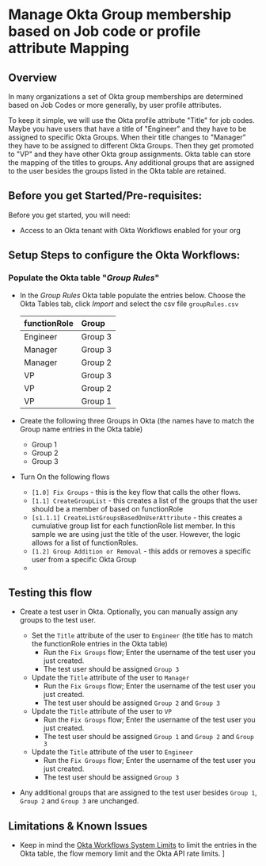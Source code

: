 # Manage Okta Group membership based on Job code or profile attribute Mapping

## Overview


In many organizations a set of Okta group memberships are determined based on Job Codes or more generally, by user profile attributes. 

To keep it simple, we will use the Okta profile attribute "Title" for job codes. Maybe you have users that have a title of "Engineer" and they have to be assigned to specific Okta Groups. When their title changes to "Manager" they have to be assigned to different Okta Groups. Then they get promoted to "VP" and they have other Okta group assignments. Okta table can store the mapping of the titles to groups. Any additional groups that are assigned to the user besides the groups listed in the Okta table are retained. 

## Before you get Started/Pre-requisites: 

Before you get started, you will need:
- Access to an Okta tenant with Okta Workflows enabled for your org 

## Setup Steps to configure the Okta Workflows: 

### Populate the Okta table "*Group Rules*"
- In the *Group Rules* Okta table populate the entries below. Choose the Okta Tables tab, click *Import* and select the csv file `groupRules.csv`
    

    | **functionRole** | **Group**  | 
    |:----------|:----------|
    | Engineer   | Group 3 | 
    | Manager  | Group 3    | 
    | Manager  | Group 2    | 
    | VP  | Group 3    | 
    | VP  | Group 2    | 
    | VP  | Group 1    | 
- Create the following three Groups in Okta (the names have to match the Group name entries in the Okta table)
    - Group 1
    - Group 2
    - Group 3

- Turn On the following flows
    - `[1.0] Fix Groups` - this is the key flow that calls the other flows. 
    - `[1.1] CreateGroupList` - this creates a list of the groups that the user should be a member of based on functionRole
    - `[s1.1.1] CreateListGroupsBasedOnUserAttribute` - this creates a cumulative group list for each functionRole list member. In this sample we are using just the title of the user. However, the logic allows for a list of functionRoles. 
    - `[1.2] Group Addition or Removal` - this adds or removes a specific user from a specific Okta Group
    - 
## Testing this flow
- Create a test user in Okta. Optionally, you can manually assign any groups to the test user.

    - Set the `Title` attribute of the user to `Engineer` (the title has to match the functionRole entries in the Okta table)
        - Run the `Fix Groups` flow; Enter the username of the test user you just created. 
        - The test user should be assigned `Group 3` 
    - Update the `Title` attribute of the user to `Manager`
        - Run the `Fix Groups` flow; Enter the username of the test user you just created. 
        - The test user should be assigned `Group 2` and `Group 3`
    - Update the `Title` attribute of the user to `VP`
        - Run the `Fix Groups` flow; Enter the username of the test user you just created. 
        - The test user should be assigned `Group 1` and `Group 2` and `Group 3`
    - Update the `Title` attribute of the user to `Engineer` 
        - Run the `Fix Groups` flow; Enter the username of the test user you just created. 
        - The test user should be assigned `Group 3` 


- Any additional groups that are assigned to the test user besides `Group 1`, `Group 2` and `Group 3` are unchanged. 



## Limitations & Known Issues

- Keep in mind the [Okta Workflows System Limits](https://help.okta.com/en/prod/Content/Topics/Workflows/workflows-system-limits.htm) to limit the entries in the Okta table, the flow memory limit and the Okta API rate limits. 
]
